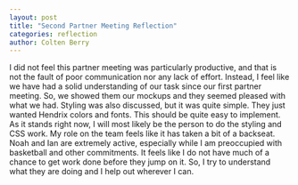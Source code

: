 ```yaml
---
layout: post
title: "Second Partner Meeting Reflection"
categories: reflection
author: Colten Berry
---
```

I did not feel this partner meeting was particularly productive, and that is not the fault of poor communication nor any lack of effort. Instead, I feel like we have had a solid understanding of our task since our first partner meeting. So, we showed them our mockups and they seemed pleased with what we had. Styling was also discussed, but it was quite simple. They just wanted Hendrix colors and fonts. This should be quite easy to implement. As it stands right now, I will most likely be the person to do the styling and CSS work. My role on the team feels like it has taken a bit of a backseat. Noah and Ian are extremely active, especially while I am preoccupied with basketball and other commitments. It feels like I do not have much of a chance to get work done before they jump on it. So, I try to understand what they are doing and I help out wherever I can. 

